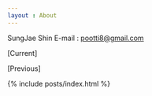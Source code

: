 ```yaml
---
layout : About
---
```


SungJae Shin
E-mail : pootti8@gmail.com

[Current]

[Previous]

{% include posts/index.html %}
